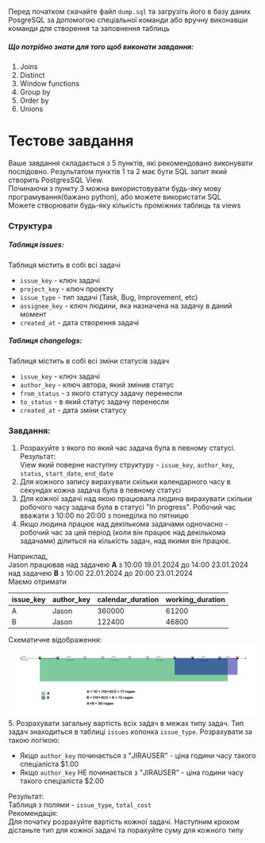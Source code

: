 Перед початком скачайте файл `dump.sql` та загрузіть його в базу даних PosgreSQL за допомогою спеціальної команди або вручну виконавши команди для створення та заповнення таблиць

##### Що потрібно знати для того щоб виконати завдання:
1. Joins
2. Distinct
3. Window functions
4. Group by
5. Order by
6. Unions

# Тестове завдання
Ваше завдання складається з 5 пунктів, які рекомендовано виконувати послідовно. Результатом пунктів 1 та 2 має бути SQL запит який створить PostgresSQL View.<br>
Починаючи з пункту 3 можна використовувати будь-яку мову програмування(бажано python), або можете використати SQL<br>
Можете створювати будь-яку кількість проміжних таблиць та views<br>

### Структура
##### Таблиця issues:
Таблиця містить в собі всі задачі
- `issue_key` - ключ задачі
- `project_key` - ключ проекту
- `issue_type` - тип задачі (Task, Bug, Improvement, etc)
- `assignee_key` - ключ людини, яка назначена на задачу в даний момент
- `created_at` - дата створення задачі

##### Таблиця changelogs:
Таблиця містить в собі всі зміни статусів задач
- `issue_key` - ключ задачі
- `author_key` - ключ автора, який змінив статус
- `from_status` - з якого статусу задачу перенесли
- `to_status` - в який статус задачу перенесли
- `created_at` - дата зміни статусу

### Завдання:
1. Розрахуйте з якого по який час задача була в певному статусі.<br>
Результат:<br>
View який поверне наступну структуру - `issue_key`, `author_key`, `status`, `start_date`, `end_date`
2. Для кожного запису вирахувати скільки календарного часу в секундах кожна задача була в певному статусі
3. Для кожної задачі над якою працювала людина вирахувати скільки робочого часу задача була в статусі "In progress". Робочий час вважати з 10:00 по 20:00 з понеділка по пятницю
4. Якщо людина працює над декількома задачами одночасно - робочий час за цей період (коли він працює над декількома задачами) ділиться на кількість задач, над якими він працює.

Наприклад,<br>
Jason працював над задачею **A** з 10:00 19.01.2024 до 14:00 23.01.2024<br>
над задачею **B** з 10:00 22.01.2024 до 20:00 23.01.2024<br>
Маємо отримати

| issue_key | author_key | calendar_duration | working_duration |
| --- | --- | --- | --- |
| A | Jason | 360000 | 61200 |
| B | Jason | 122400 | 46800 |

Схематичне відображення:
![Example](./example_4.png "Example")
5. Розрахувати загальну вартість всіх задач в межах типу задач. Тип задач знаходиться в таблиці `issues` колонка `issue_type`. Розрахувати за такою логікою:
 - Якщо `author_key` починається з "JIRAUSER" - ціна години часу такого спеціаліста $1.00
 - Якщо `author_key` НЕ починається з "JIRAUSER" - ціна години часу такого спеціаліста $2.00

Результат:<br>
Таблиця з полями - `issue_type`, `total_cost`<br>
Рекомендація:<br>
Для початку розрахуйте вартість кожної задачі. Наступним кроком дістаньте тип для кожної задачі та порахуйте суму для кожного типу